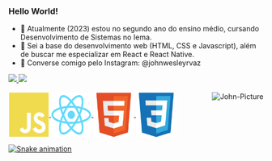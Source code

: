 ### Hello World! 

- 🔭 Atualmente (2023) estou no segundo ano do ensino médio, cursando Desenvolvimento de Sistemas no Iema.
- 🌱 Sei a base do desenvolvimento web (HTML, CSS e Javascript), além de buscar me especializar em React e React Native.
- 💬 Converse comigo pelo Instagram: @johnwesleyrvaz

<div align="left">
  <a href="https://github.com/johnwesley14">
  <img height="150em" src="https://github-readme-stats.vercel.app/api?username=johnwesley14&show_icons=true&theme=radical&include_all_commits=true&count_private=true"/>
  <img height="150em" src="https://github-readme-stats.vercel.app/api/top-langs/?username=johnwesley14&layout=compact&langs_count=7&theme=radical"/>
</div>

<div><br>

  <img align="center" alt="John-Js" height="90" width="80"  src="https://raw.githubusercontent.com/devicons/devicon/master/icons/javascript/javascript-plain.svg">
  <img align="center" alt="John-React" height="90" width="80" src="https://raw.githubusercontent.com/devicons/devicon/master/icons/react/react-original.svg">
  <img align="center" alt="John-HTML" height="90" width="80" src="https://raw.githubusercontent.com/devicons/devicon/master/icons/html5/html5-original.svg">
  <img align="center" alt="John-CSS" height="90" width="80" src="https://raw.githubusercontent.com/devicons/devicon/master/icons/css3/css3-original.svg">
 

  <img align="right" alt="John-Picture" height="90" src="https://github.com/johnwesley14.png">


</div>

<div>
 
  ![Snake animation](https://github.com/johnwesley14/rafaballerini/blob/output/github-contribution-grid-snake.svg)
 
</div>

